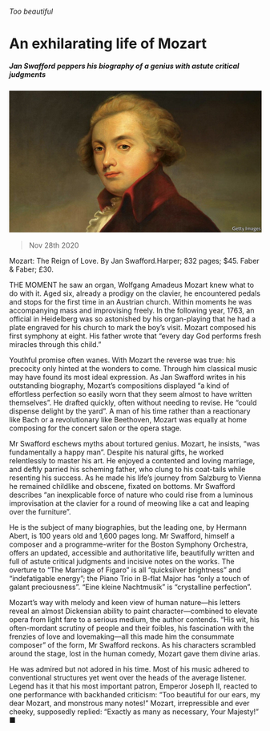 ###### Too beautiful

# An exhilarating life of Mozart 

##### Jan Swafford peppers his biography of a genius with astute critical judgments 

![image](images/20201128_BKP505.jpg) 

> Nov 28th 2020 

Mozart: The Reign of Love. By Jan Swafford.Harper; 832 pages; $45. Faber &amp; Faber; £30.

THE MOMENT he saw an organ, Wolfgang Amadeus Mozart knew what to do with it. Aged six, already a prodigy on the clavier, he encountered pedals and stops for the first time in an Austrian church. Within moments he was accompanying mass and improvising freely. In the following year, 1763, an official in Heidelberg was so astonished by his organ-playing that he had a plate engraved for his church to mark the boy’s visit. Mozart composed his first symphony at eight. His father wrote that “every day God performs fresh miracles through this child.”


Youthful promise often wanes. With Mozart the reverse was true: his precocity only hinted at the wonders to come. Through him classical music may have found its most ideal expression. As Jan Swafford writes in his outstanding biography, Mozart’s compositions displayed “a kind of effortless perfection so easily worn that they seem almost to have written themselves”. He drafted quickly, often without needing to revise. He “could dispense delight by the yard”. A man of his time rather than a reactionary like Bach or a revolutionary like Beethoven, Mozart was equally at home composing for the concert salon or the opera stage.

Mr Swafford eschews myths about tortured genius. Mozart, he insists, “was fundamentally a happy man”. Despite his natural gifts, he worked relentlessly to master his art. He enjoyed a contented and loving marriage, and deftly parried his scheming father, who clung to his coat-tails while resenting his success. As he made his life’s journey from Salzburg to Vienna he remained childlike and obscene, fixated on bottoms. Mr Swafford describes “an inexplicable force of nature who could rise from a luminous improvisation at the clavier for a round of meowing like a cat and leaping over the furniture”.

He is the subject of many biographies, but the leading one, by Hermann Abert, is 100 years old and 1,600 pages long. Mr Swafford, himself a composer and a programme-writer for the Boston Symphony Orchestra, offers an updated, accessible and authoritative life, beautifully written and full of astute critical judgments and incisive notes on the works. The overture to “The Marriage of Figaro” is all “quicksilver brightness” and “indefatigable energy”; the Piano Trio in B-flat Major has “only a touch of galant preciousness”. “Eine kleine Nachtmusik” is “crystalline perfection”.

Mozart’s way with melody and keen view of human nature—his letters reveal an almost Dickensian ability to paint character—combined to elevate opera from light fare to a serious medium, the author contends. “His wit, his often-mordant scrutiny of people and their foibles, his fascination with the frenzies of love and lovemaking—all this made him the consummate composer” of the form, Mr Swafford reckons. As his characters scrambled around the stage, lost in the human comedy, Mozart gave them divine arias.

He was admired but not adored in his time. Most of his music adhered to conventional structures yet went over the heads of the average listener. Legend has it that his most important patron, Emperor Joseph II, reacted to one performance with backhanded criticism: “Too beautiful for our ears, my dear Mozart, and monstrous many notes!” Mozart, irrepressible and ever cheeky, supposedly replied: “Exactly as many as necessary, Your Majesty!” ■

